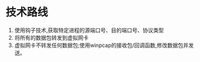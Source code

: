 # 技术路线
1. 使用钩子技术,获取特定进程的源端口号、目的端口号、协议类型
2. 将所有的数据包转发到虚拟网卡
3. 虚拟网卡不转发任何数据包;使用winpcap的接收包/回调函数,修改数据包并发送。
